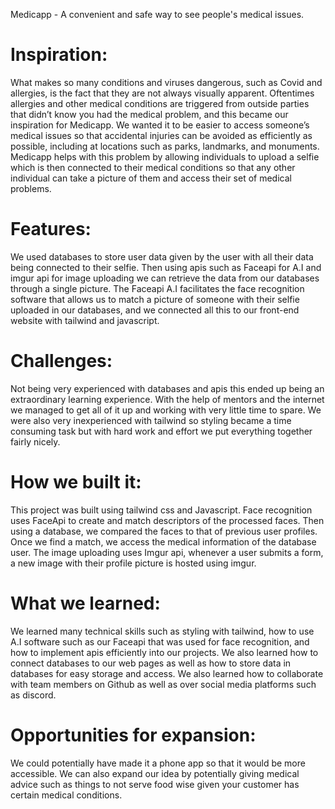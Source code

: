 Medicapp - A convenient and safe way to see people's medical issues.

# Inspiration:
What makes so many conditions and viruses dangerous, such as Covid and allergies, is the fact that they are not always visually apparent. Oftentimes allergies and other medical conditions are triggered from outside parties that didn’t know you had the medical problem, and this became our inspiration for Medicapp. We wanted it to be easier to access someone’s medical issues so that accidental injuries can be avoided as efficiently as possible, including at locations such as parks, landmarks, and monuments. Medicapp helps with this problem by allowing individuals to upload a selfie which is then connected to their medical conditions so that any other individual can take a picture of them and access their set of medical problems.

# Features:
We used databases to store user data given by the user with all their data being connected to their selfie. Then using apis such as Faceapi for A.I and imgur api for image uploading we can retrieve the data from our databases through a single picture. The Faceapi A.I facilitates the face recognition software that allows us to match a picture of someone with their selfie uploaded in our databases, and we connected all this to our front-end website with tailwind and javascript.

# Challenges:
Not being very experienced with databases and apis this ended up being an extraordinary learning experience. With the help of mentors and the internet we managed to get all of it up and working with very little time to spare. We were also very inexperienced with tailwind so styling became a time consuming task but with hard work and effort we put everything together fairly nicely.

# How we built it:
This project was built using tailwind css and Javascript. Face recognition uses FaceApi to create and match descriptors of the processed faces. Then using a database, we compared the faces to that of previous user profiles. Once we find a match, we access the medical information of the database user. The image uploading uses Imgur api, whenever a user submits a form, a new image with their profile picture is hosted using imgur.

# What we learned:
We learned many technical skills such as styling with tailwind, how to use A.I software such as our Faceapi that was used for face recognition, and how to implement apis efficiently into our projects. We also learned how to connect databases to our web pages as well as how to store data in databases for easy storage and access. We also learned how to collaborate with team members on Github as well as over social media platforms such as discord.

# Opportunities for expansion:
We could potentially have made it a phone app so that it would be more accessible. We can also expand our idea by potentially giving medical advice such as things to not serve food wise given your customer has certain medical conditions.
